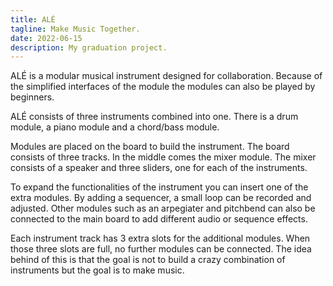 ```yaml
---
title: ALÉ
tagline: Make Music Together.
date: 2022-06-15
description: My graduation project.
---
```


ALÉ is a modular musical instrument designed for collaboration. Because of the simplified interfaces of the module the modules can also be played by beginners.

ALÉ consists of three instruments combined into one. There is a drum module, a piano module and a chord/bass module.

Modules are placed on the board to build the instrument. The board consists of three tracks. In the middle comes the mixer module. The mixer consists of a speaker and three sliders, one for each of the instruments.

To expand the functionalities of the instrument you can insert one of the extra modules. By adding a sequencer, a small loop can be recorded and adjusted. Other modules such as an arpegiater and pitchbend can also be connected to the main board to add different audio or sequence effects.

Each instrument track has 3 extra slots for the additional modules. When those three slots are full, no further modules can be connected. The idea behind of this is that the goal is not to build a crazy combination of instruments but the goal is to make music.